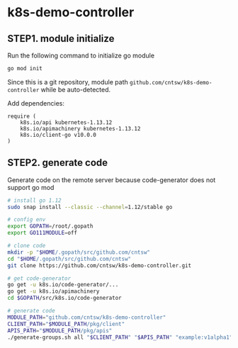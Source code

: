 # k8s-demo-controller

## STEP1. module initialize

Run the following command to initialize go module
```bash
go mod init 
```
Since this is a git repository, module path `github.com/cntsw/k8s-demo-controller` while be auto-detected.

Add dependencies: 
```
require (
	k8s.io/api kubernetes-1.13.12
	k8s.io/apimachinery kubernetes-1.13.12
	k8s.io/client-go v10.0.0
)
```

## STEP2. generate code

Generate code on the remote server because code-generator does not support go mod

```bash
# install go 1.12
sudo snap install --classic --channel=1.12/stable go

# config env
export GOPATH=/root/.gopath
export GO111MODULE=off

# clone code
mkdir -p "$HOME/.gopath/src/github.com/cntsw"
cd "$HOME/.gopath/src/github.com/cntsw"
git clone https://github.com/cntsw/k8s-demo-controller.git

# get code-generator
go get -u k8s.io/code-generator/...
go get -u k8s.io/apimachinery
cd $GOPATH/src/k8s.io/code-generator

# generate code
MODULE_PATH="github.com/cntsw/k8s-demo-controller"
CLIENT_PATH="$MODULE_PATH/pkg/client"
APIS_PATH="$MODULE_PATH/pkg/apis"
./generate-groups.sh all "$CLIENT_PATH" "$APIS_PATH" "example:v1alpha1" -v 5

```



